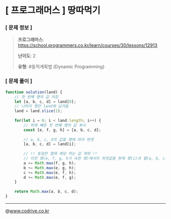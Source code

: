 # [ 프로그래머스 ] 땅따먹기

### [ 문제 정보 ]
> **프로그래머스**: https://school.programmers.co.kr/learn/courses/30/lessons/12913
> 
> **난이도**: 2
>
> **유형**: #동적계획법 (Dynamic Programming)


### [ 문제 풀이 ]
```JavaScript
function solution(land) {
    // 첫 번째 행의 값 저장
    let [a, b, c, d] = land[0];
    // 나머지 행만 land에 남겨둠
    land = land.slice(1);
    
    for(let i = 0; i < land.length; i++) {
        // 위에 빼둔 첫 번째 행의 값 복사
        const [e, f, g, h] = [a, b, c, d];
        
        // a, b, c, d의 값을 행에 따라 변경
        [a, b, c, d] = land[i];
        
        // !! 동일한 열에 해당 하는 값 제외 !!
        // 이전 행(e, f, g, h가 속한 행)에서의 최댓값을 현재 행(i)과 열(a, b, c, d 중 하나)에 더하기
        a += Math.max(f, g, h);
        b += Math.max(e, g, h);
        c += Math.max(e, f, h);
        d += Math.max(e, f, g);
    }
    
    return Math.max(a, b, c, d);
}
```


---
@www.codrive.co.kr